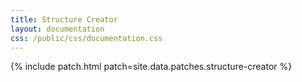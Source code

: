 ```yaml
---
title: Structure Creator
layout: documentation
css: /public/css/documentation.css
---
```


{% include patch.html patch=site.data.patches.structure-creator %}

